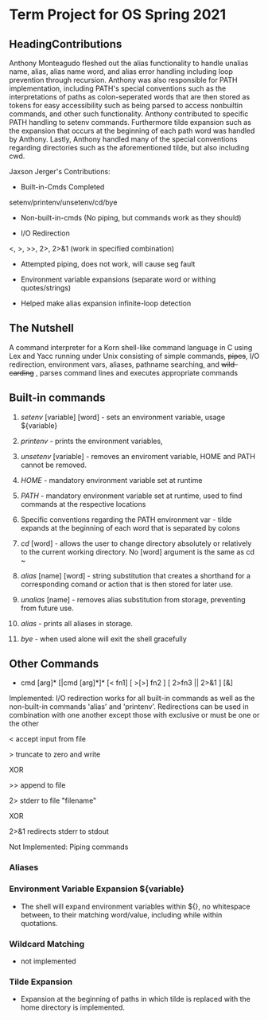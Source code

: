 
  

# Term Project for OS Spring 2021

## HeadingContributions

  

Anthony Monteagudo fleshed out the alias functionality to handle unalias name, alias, alias name word, and alias error handling including loop prevention through recursion. Anthony was also responsible for PATH implementation, including PATH's special conventions such as the interpretations of paths as colon-seperated words that are then stored as tokens for easy accessibility such as being parsed to access nonbuiltin commands, and other such functionality. Anthony contributed to specific PATH handling to setenv commands. Furthermore tilde expansion such as the expansion that occurs at the beginning of each path word was handled by Anthony. Lastly, Anthony handled many of the special conventions regarding directories such as the aforementioned tilde, but also including cwd.

  

Jaxson Jerger's Contributions:

- Built-in-Cmds Completed

setenv/printenv/unsetenv/cd/bye

- Non-built-in-cmds (No piping, but commands work as they should)

- I/O Redirection

<, >, >>, 2>, 2>&1 (work in specified combination)

- Attempted piping, does not work, will cause seg fault

- Environment variable expansions (separate word or withing quotes/strings)

- Helped make alias expansion infinite-loop detection

## The Nutshell

A command interpreter for a Korn shell-like command language in C using Lex and Yacc running under Unix consisting of simple commands, ~~pipes~~, I/O redirection, environment vars, aliases, pathname searching, and ~~wild-carding~~ , parses command lines and executes appropriate commands

  

  

## Built-in commands

  

1. *setenv* \[variable] \[word] - sets an environment variable, usage ${variable}

2. *printenv* - prints the environment variables,

3. *unsetenv* \[variable] - removes an enviroment variable, HOME and PATH cannot be removed.

4. *HOME* - mandatory environment variable set at runtime

5. *PATH* - mandatory environment variable set at runtime, used to find commands at the respective locations

6. Specific conventions regarding the PATH environment var - tilde expands at the beginning of each word that is separated by colons

7. *cd* \[word] - allows the user to change directory absolutely or relatively to the current working directory. No [word] argument is the same as cd ~

8. *alias* \[name] \[word] - string substitution that creates a shorthand for a corresponding comand or action that is then stored for later use.

9. *unalias* \[name] - removes alias substitution from storage, preventing from future use.

10. *alias* - prints all aliases in storage.

11. *bye* - when used alone will exit the shell gracefully

  

  

## Other Commands

  

- cmd \[arg]\* \[|cmd \[arg]\*]\* \[< fn1] \[ >[>] fn2 ] \[ 2>fn3 || 2>&1 ] \[&]

Implemented: I/O redirection works for all built-in commands as well as the non-built-in commands 'alias' and 'printenv'. Redirections can be used in combination with one another except those with exclusive or must be one or the other

  

\< accept input from file

  

\> truncate to zero and write

XOR

\>\> append to file

2\> stderr to file "filename"

XOR

2\>\&1 redirects stderr to stdout

Not Implemented: Piping commands

  

### Aliases

  

### Environment Variable Expansion ${variable}

  

- The shell will expand environment variables within ${}, no whitespace between, to their matching word/value, including while within quotations.

  

### Wildcard Matching

- not implemented

### Tilde Expansion

- Expansion at the beginning of paths in which tilde is replaced with the home directory is implemented.